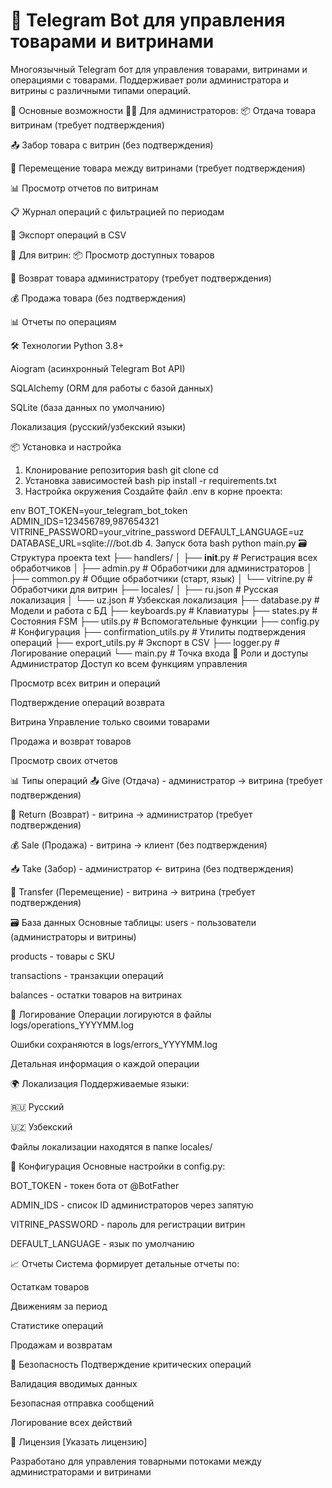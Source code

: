 # 🤖 Telegram Bot для управления товарами и витринами 
Многоязычный Telegram бот для управления товарами, витринами и операциями с товарами. Поддерживает роли администратора и витрины с различными типами операций.

🚀 Основные возможности
👨‍💼 Для администраторов:
📦 Отдача товара витринам (требует подтверждения)

📤 Забор товара с витрин (без подтверждения)

🔄 Перемещение товара между витринами (требует подтверждения)

📊 Просмотр отчетов по витринам

📋 Журнал операций с фильтрацией по периодам

📁 Экспорт операций в CSV

🏪 Для витрин:
📦 Просмотр доступных товаров

🔄 Возврат товара администратору (требует подтверждения)

💰 Продажа товара (без подтверждения)

📊 Отчеты по операциям

🛠 Технологии
Python 3.8+

Aiogram (асинхронный Telegram Bot API)

SQLAlchemy (ORM для работы с базой данных)

SQLite (база данных по умолчанию)

Локализация (русский/узбекский языки)

📦 Установка и настройка
1. Клонирование репозитория
bash
git clone <repository-url>
cd <project-folder>
2. Установка зависимостей
bash
pip install -r requirements.txt
3. Настройка окружения
Создайте файл .env в корне проекта:

env
BOT_TOKEN=your_telegram_bot_token
ADMIN_IDS=123456789,987654321
VITRINE_PASSWORD=your_vitrine_password
DEFAULT_LANGUAGE=uz
DATABASE_URL=sqlite:///bot.db
4. Запуск бота
bash
python main.py
🗃 Структура проекта
text
├── handlers/
│   ├── __init__.py          # Регистрация всех обработчиков
│   ├── admin.py             # Обработчики для администраторов
│   ├── common.py            # Общие обработчики (старт, язык)
│   └── vitrine.py           # Обработчики для витрин
├── locales/
│   ├── ru.json              # Русская локализация
│   └── uz.json              # Узбекская локализация
├── database.py              # Модели и работа с БД
├── keyboards.py             # Клавиатуры
├── states.py                # Состояния FSM
├── utils.py                 # Вспомогательные функции
├── config.py                # Конфигурация
├── confirmation_utils.py    # Утилиты подтверждения операций
├── export_utils.py          # Экспорт в CSV
├── logger.py                # Логирование операций
└── main.py                  # Точка входа
🔐 Роли и доступы
Администратор
Доступ ко всем функциям управления

Просмотр всех витрин и операций

Подтверждение операций возврата

Витрина
Управление только своими товарами

Продажа и возврат товаров

Просмотр своих отчетов

📊 Типы операций
📤 Give (Отдача) - администратор → витрина (требует подтверждения)

🔄 Return (Возврат) - витрина → администратор (требует подтверждения)

💰 Sale (Продажа) - витрина → клиент (без подтверждения)

📥 Take (Забор) - администратор ← витрина (без подтверждения)

🔄 Transfer (Перемещение) - витрина → витрина (требует подтверждения)

🗃 База данных
Основные таблицы:
users - пользователи (администраторы и витрины)

products - товары с SKU

transactions - транзакции операций

balances - остатки товаров на витринах

📝 Логирование
Операции логируются в файлы logs/operations_YYYYMM.log

Ошибки сохраняются в logs/errors_YYYYMM.log

Детальная информация о каждой операции

🌍 Локализация
Поддерживаемые языки:

🇷🇺 Русский

🇺🇿 Узбекский

Файлы локализации находятся в папке locales/

🔧 Конфигурация
Основные настройки в config.py:

BOT_TOKEN - токен бота от @BotFather

ADMIN_IDS - список ID администраторов через запятую

VITRINE_PASSWORD - пароль для регистрации витрин

DEFAULT_LANGUAGE - язык по умолчанию

📈 Отчеты
Система формирует детальные отчеты по:

Остаткам товаров

Движениям за период

Статистике операций

Продажам и возвратам

🚨 Безопасность
Подтверждение критических операций

Валидация вводимых данных

Безопасная отправка сообщений

Логирование всех действий

📄 Лицензия
[Указать лицензию]

Разработано для управления товарными потоками между администраторами и витринами
